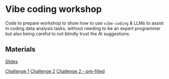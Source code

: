 # Vibe coding workshop

Code to prepare workshop to show how to use `vibe-coding` & LLMs to assist in coding data analysis tasks, without needing to be an expert programmer but also being careful to not blindly trust the AI suggestions.

## Materials

[Slides](https://docs.google.com/presentation/d/1B5SobMkI-Wi9d-JhMmPN3-vuyziiqn7ASiIvwtJqGR0/edit?usp=sharing)

[Challenge 1](https://colab.research.google.com/drive/1HdFtCxAMND4ShXsWLOD6TPJUz0_AFlSG?usp=sharing)
[Challenge 2](https://colab.research.google.com/drive/1GA5pEwIHsY0b0buB38jio-Sk-QnQ8OFT?usp=sharing)
[Challenge 2 - pre-filled](https://colab.research.google.com/drive/1NO0rRVDyblooocWsODlazgrlBgIk7qzP?usp=sharing)